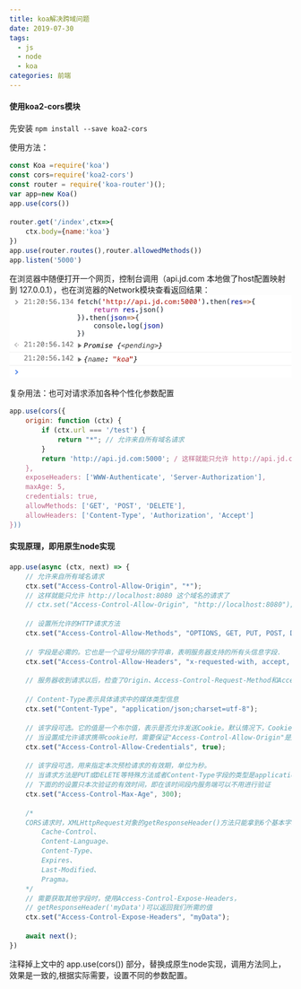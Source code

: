 ```yaml
---
title: koa解决跨域问题
date: 2019-07-30
tags:
  - js
  - node
  - koa
categories: 前端
---
```


#### 使用koa2-cors模块

先安装  `npm install --save koa2-cors`

使用方法：
```javascript
const Koa =require('koa')
const cors=require('koa2-cors')
const router = require('koa-router')(); 
var app=new Koa()
app.use(cors())

router.get('/index',ctx=>{
    ctx.body={name:'koa'}
}) 
app.use(router.routes(),router.allowedMethods())
app.listen('5000')
```
在浏览器中随便打开一个网页，控制台调用（api.jd.com 本地做了host配置映射到 127.0.0.1），也在浏览器的Network模块查看返回结果：
![20190730212113.png](https://raw.githubusercontent.com/itlilei/pic/master/20190730212113.png)

复杂用法：也可对请求添加各种个性化参数配置
```javascript
app.use(cors({
    origin: function (ctx) {
        if (ctx.url === '/test') {
            return "*"; // 允许来自所有域名请求
        }
        return 'http://api.jd.com:5000'; / 这样就能只允许 http://api.jd.com:5000 这个域名的请求了
    },
    exposeHeaders: ['WWW-Authenticate', 'Server-Authorization'],
    maxAge: 5,
    credentials: true,
    allowMethods: ['GET', 'POST', 'DELETE'],
    allowHeaders: ['Content-Type', 'Authorization', 'Accept']
}))
```

#### 实现原理，即用原生node实现
```javascript
app.use(async (ctx, next) => {
    // 允许来自所有域名请求
    ctx.set("Access-Control-Allow-Origin", "*");
    // 这样就能只允许 http://localhost:8080 这个域名的请求了
    // ctx.set("Access-Control-Allow-Origin", "http://localhost:8080"); 

    // 设置所允许的HTTP请求方法
    ctx.set("Access-Control-Allow-Methods", "OPTIONS, GET, PUT, POST, DELETE");

    // 字段是必需的。它也是一个逗号分隔的字符串，表明服务器支持的所有头信息字段.
    ctx.set("Access-Control-Allow-Headers", "x-requested-with, accept, origin, content-type");

    // 服务器收到请求以后，检查了Origin、Access-Control-Request-Method和Access-Control-Request-Headers字段以后，确认允许跨源请求，就可以做出回应。

    // Content-Type表示具体请求中的媒体类型信息
    ctx.set("Content-Type", "application/json;charset=utf-8");

    // 该字段可选。它的值是一个布尔值，表示是否允许发送Cookie。默认情况下，Cookie不包括在CORS请求之中。
    // 当设置成允许请求携带cookie时，需要保证"Access-Control-Allow-Origin"是服务器有的域名，而不能是"*";
    ctx.set("Access-Control-Allow-Credentials", true);

    // 该字段可选，用来指定本次预检请求的有效期，单位为秒。
    // 当请求方法是PUT或DELETE等特殊方法或者Content-Type字段的类型是application/json时，服务器会提前发送一次请求进行验证
    // 下面的的设置只本次验证的有效时间，即在该时间段内服务端可以不用进行验证
    ctx.set("Access-Control-Max-Age", 300);

    /*
    CORS请求时，XMLHttpRequest对象的getResponseHeader()方法只能拿到6个基本字段：
        Cache-Control、
        Content-Language、
        Content-Type、
        Expires、
        Last-Modified、
        Pragma。
    */
    // 需要获取其他字段时，使用Access-Control-Expose-Headers，
    // getResponseHeader('myData')可以返回我们所需的值
    ctx.set("Access-Control-Expose-Headers", "myData");

    await next();
})

```
注释掉上文中的 app.use(cors()) 部分，替换成原生node实现，调用方法同上，效果是一致的,根据实际需要，设置不同的参数配置。
